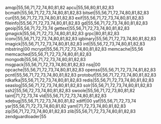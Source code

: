 amqp|55,56,71,72,74,80,81,82
apcu|55,56,80,81,82,83
bcmath|55,56,71,72,73,74,80,81,82,83
bitset|55,56,71,72,74,80,81,82,83
curl|55,56,71,72,73,74,80,81,82,83
exif|55,56,71,72,73,74,80,81,82,83
fileinfo|55,56,71,72,73,74,80,81,82,83
gd|55,56,71,72,73,74,80,81,82,83
geoip|55,56,71,72,73,74
gettext|55,56,71,72,73,74,80,81,82,83
gmagick|55,56,71,72,73,74,80,81,82,83
grpc|80,81,82,83
iconv|55,56,71,72,73,74,80,81,82,83
igbinary|55,56,71,72,73,74,80,81,82,83
imagick|55,56,71,72,73,74,80,81,82,83
intl|55,56,72,73,74,80,81,82,83
mbstring|00
mcrypt|55,56,71,72,73,74,80,81,82,83
memcache|55,56
memcached|55,56,71,72,73,74,80,81,82,83
mongodb|55,56,71,72,73,74,80,81,82,83
msgpack|55,56,71,72,73,74,80,81,82,83
nsq|00
opcache|55,56,71,72,73,74,80,81,82,83
openssl|55,56,71,72,73,74,81,82,83
pcntl|55,56,71,72,73,74,80,81,82,83
protobuf|55,56,71,72,73,74,80,81,82,83
rdkafka|55,56,71,72,73,74,80,81,82,83
redis|55,56,71,72,73,74,80,81,82,83
seaslog|55,56,71,72,73,74,80,81,82,83
solr|55,56,71,72,73,74,80,81,82,83
ssh2|55,56,72,73,74,80,81,82,83
swoole|55,56,71,72,73,80,81,82
taint|71,72,73,74
vld|55,56,71,72,73,74,80,81,82,83
xdebug|55,56,71,72,73,74,80,81,82
xdiff|00
yaf|55,56,71,72,73,74
yar|55,56,71,72,73,74,80,81,82
yaml|71,72,73,74,80,81,82,83
zip|56,71,72,73,74,80,81,82,83
zlib|55,56,71,72,73,74,80,81,82,83
zendguardloader|55
